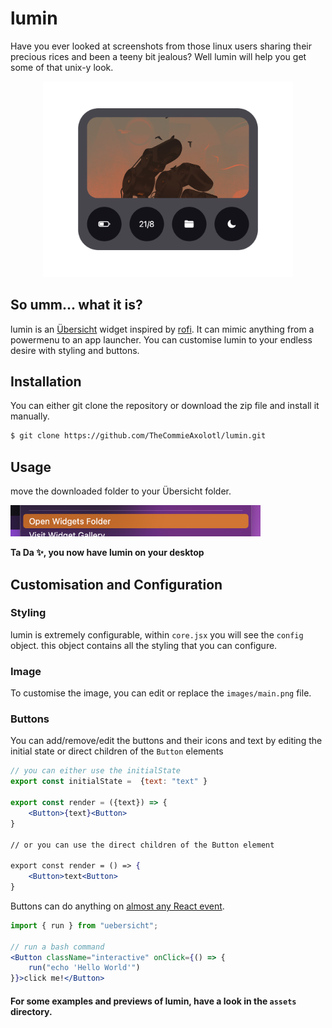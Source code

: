# lumin
Have you ever looked at screenshots from those linux users sharing their precious rices and been a teeny bit jealous? Well lumin will help you get some of that unix-y look.

<p align="center">
    <img width="400" src="./assets/a.png"/>
</p>

## So umm... what it is?
lumin is an [Übersicht](https://github.com/felixhageloh/uebersicht) widget inspired by [rofi](https://github.com/davatorium/rofi). It can mimic anything from a powermenu to an app launcher. You can customise lumin to your endless desire with styling and buttons.

## Installation
You can either git clone the repository or download the zip file and install it manually.
```bash
$ git clone https://github.com/TheCommieAxolotl/lumin.git
```

## Usage
move the downloaded folder to your Übersicht folder.

<img width="400" src="./assets/folder.png"/>

**Ta Da ✨, you now have lumin on your desktop**

## Customisation and Configuration
### Styling
lumin is extremely configurable, within `core.jsx` you will see the `config` object. this object contains all the styling that you can configure.

### Image
To customise the image, you can edit or replace the `images/main.png` file.

### Buttons
You can add/remove/edit the buttons and their icons and text by editing the initial state or direct children of the `Button` elements

```jsx
// you can either use the initialState
export const initialState =  {text: "text" }

export const render = ({text}) => {
    <Button>{text}<Button>
}

// or you can use the direct children of the Button element

export const render = () => {
    <Button>text<Button>
}
```

Buttons can do anything on [almost any React event](https://reactjs.org/docs/events.html#supported-events).


```jsx
import { run } from "uebersicht";

// run a bash command
<Button className="interactive" onClick={() => {
    run("echo 'Hello World'")
}}>click me!</Button>
```

#### For some examples and previews of lumin, have a look in the `assets` directory.